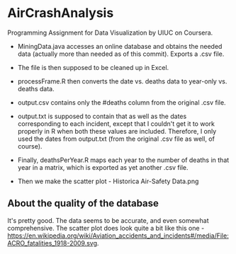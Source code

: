 # AirCrashAnalysis
Programming Assignment for Data Visualization by UIUC on Coursera.

* MiningData.java accesses an online database and obtains the needed data (actually more than needed as of this commit). Exports a .csv file. 

* The file is then supposed to be cleaned up in Excel. 

* processFrame.R then converts the date vs. deaths data to year-only vs. deaths data. 

* output.csv contains only the #deaths column from the original .csv file. 

* output.txt is supposed to contain that as well as the dates corresponding to each incident, except that I couldn't get it to work properly in R when both these values are included. Therefore, I only used the dates from output.txt (from the original .csv file as well, of course). 

* Finally, deathsPerYear.R maps each year to the number of deaths in that year in a matrix, which is exported as yet another .csv file.

* Then we make the scatter plot - Historica Air-Safety Data.png

## About the quality of the database

It's pretty good. The data seems to be accurate, and even somewhat comprehensive. The scatter plot does look quite a bit like this one - https://en.wikipedia.org/wiki/Aviation_accidents_and_incidents#/media/File:ACRO_fatalities_1918-2009.svg.